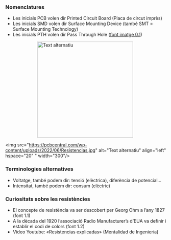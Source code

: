 ### Nomenclatures  
- Les inicials PCB volen dir Printed Circuit Board (Placa de circut imprès)
- Les inicials SMD volen dir Surface Mounting Device (també SMT = Surface Mounting Technology)
- Les inicials PTH volen dir Pass Through Hole ([font imatge 0.1](https://pcbcentral.com/wp-content/uploads/2022/06/Resistencias.jpg))

<div style="text-align:left; margin-left:100px;">
  <img src="https://pcbcentral.com/wp-content/uploads/2022/06/Resistencias.jpg" alt="Text alternatiu" " width="300"/>  
</div>

<img src="https://pcbcentral.com/wp-content/uploads/2022/06/Resistencias.jpg" alt="Text alternatiu" align="left" hspace="20" " width="300"/> <br/>

### Terminologies alternatives
- Voltatge, també podem dir: tensió (elèctrica), diferència de potencial...
- Intensitat, també podem dir: consum (elèctric)

### Curiositats sobre les resistències
- El concepte de resistència va ser descobert per Georg Ohm a l’any 1827 (font 1.1)
- A la dècada del 1920 l’associació Radio Manufacturer’s d’EUA va definir i establir el codi de colors (font 1.2)
- Vídeo Youtube: «Resistencias explicadas» (Mentalidad de Ingeniería)
